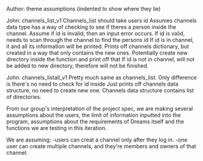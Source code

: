 
Author: theme
    assumptions (indented to show where they lie)

John: channels_list_v1
    Channels_list should take users id
    Assumes channels data type has a way of checking to see if theres a person inside the channel.
    Assume if id is invalid, then an input error occurs.
    If id is valid, needs to scan through the channel to find the persons id
    If id is in channel, it and all its information will be printed.
    Prints off channels dictionary, but created in a way that only contains the new ones.
    Potentially create new directory inside the function and print off that
    If id is not in channel, will not be added to new directory, therefore will not be finished. 


John: channels_listall_v1
    Pretty much same as channels_list. 
    Only difference is there's no need to check for id inside
    Just prints off channels data structure, no need to create new one.
    Channels data structure contains list of directories.
    

From our group's interpretation of the project spec, we are making several 
assumptions about the users, the limit of information inputted into the program,
assumptions about the requirements of Dreams itself and the functions we are 
testing in this iteration.

We are assuming:
-users can creat a channel only after they log in.
-one user can create multiple channels, and they're members and owners of that channel.

